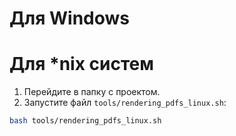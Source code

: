 # Для Windows

# Для \*nix систем
1) Перейдите в папку с проектом.
2) Запустите файл `tools/rendering_pdfs_linux.sh`:
```bash
bash tools/rendering_pdfs_linux.sh
```

